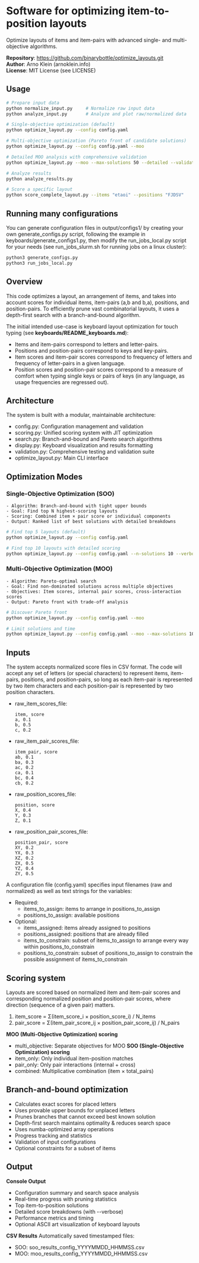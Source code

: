 # Software for optimizing item-to-position layouts

Optimize layouts of items and item-pairs with advanced single- and multi-objective algorithms.

**Repository**: https://github.com/binarybottle/optimize_layouts.git  
**Author**: Arno Klein (arnoklein.info)  
**License**: MIT License (see LICENSE)

## Usage
```bash
# Prepare input data
python normalize_input.py     # Normalize raw input data
python analyze_input.py       # Analyze and plot raw/normalized data

# Single-objective optimization (default)
python optimize_layout.py --config config.yaml

# Multi-objective optimization (Pareto front of candidate solutions)
python optimize_layout.py --config config.yaml --moo

# Detailed MOO analysis with comprehensive validation
python optimize_layout.py --moo --max-solutions 50 --detailed --validate --verbose

# Analyze results
python analyze_results.py

# Score a specific layout
python score_complete_layout.py --items "etaoi" --positions "FJDSV"
```

## Running many configurations
You can generate configuration files in output/configs1/
by creating your own generate_configs.py script,
following the example in keyboards/generate_configs1.py,
then modify the run_jobs_local.py script for your needs
(see run_jobs_slurm.sh for running jobs on a linux cluster):

```bash
python3 generate_configs.py
python3 run_jobs_local.py
```

## Overview
This code optimizes a layout, an arrangement of items,
and takes into account scores for individual items, 
item-pairs (a,b and b,a), positions, and position-pairs.
To efficiently prune vast combinatorial layouts, 
it uses a depth-first search with a branch-and-bound algorithm.

The initial intended use-case is keyboard layout optimization 
for touch typing (see **keyboards/README_keyboards.md**):
  - Items and item-pairs correspond to letters and letter-pairs.
  - Positions and position-pairs correspond to keys and key-pairs.  
  - Item scores and item-pair scores correspond to frequency 
    of letters and frequency of letter-pairs in a given language.
  - Position scores and position-pair scores correspond to 
    a measure of comfort when typing single keys or pairs of keys 
    (in any language, as usage frequencies are regressed out).

## Architecture
The system is built with a modular, maintainable architecture:
  - config.py: Configuration management and validation
  - scoring.py: Unified scoring system with JIT optimization
  - search.py: Branch-and-bound and Pareto search algorithms  
  - display.py: Keyboard visualization and results formatting
  - validation.py: Comprehensive testing and validation suite
  - optimize_layout.py: Main CLI interface

## Optimization Modes

  ### Single-Objective Optimization (SOO)
    - Algorithm: Branch-and-bound with tight upper bounds
    - Goal: Find top N highest-scoring layouts
    - Scoring: Combined item × pair score or individual components
    - Output: Ranked list of best solutions with detailed breakdowns

  ```bash
  # Find top 5 layouts (default)
  python optimize_layout.py --config config.yaml

  # Find top 10 layouts with detailed scoring
  python optimize_layout.py --config config.yaml --n-solutions 10 --verbose
  ```

  ### Multi-Objective Optimization (MOO)
    - Algorithm: Pareto-optimal search
    - Goal: Find non-dominated solutions across multiple objectives
    - Objectives: Item scores, internal pair scores, cross-interaction scores
    - Output: Pareto front with trade-off analysis

  ```bash
  # Discover Pareto front
  python optimize_layout.py --config config.yaml --moo

  # Limit solutions and time
  python optimize_layout.py --config config.yaml --moo --max-solutions 100 --time-limit 300
  ```

## Inputs
The system accepts normalized score files in CSV format.
The code will accept any set of letters (or special characters) 
to represent items, item-pairs, positions, and position-pairs, 
so long as each item-pair is represented by two item characters 
and each position-pair is represented by two position characters.

  - raw_item_scores_file:           
    ```
    item, score
    a, 0.1
    b, 0.5
    c, 0.2       
    ```
  - raw_item_pair_scores_file:      
    ```
    item_pair, score
    ab, 0.1
    ba, 0.3
    ac, 0.2       
    ca, 0.1       
    bc, 0.4       
    cb, 0.2       
    ```
  - raw_position_scores_file:       
    ```
    position, score
    X, 0.4
    Y, 0.3
    Z, 0.1       
    ```
  - raw_position_pair_scores_file:  
    ```
    position_pair, score
    XY, 0.2
    YX, 0.3
    XZ, 0.2
    ZX, 0.5
    YZ, 0.4
    ZY, 0.5
    ```

A configuration file (config.yaml) specifies input filenames
(raw and normalized) as well as text strings for the variables:
  - Required:
    - items_to_assign: items to arrange in positions_to_assign
    - positions_to_assign: available positions
  - Optional:
    - items_assigned: items already assigned to positions
    - positions_assigned: positions that are already filled 
    - items_to_constrain: subset of items_to_assign 
      to arrange every way within positions_to_constrain
    - positions_to_constrain: subset of positions_to_assign 
      to constrain the possible assignment of items_to_constrain

## Scoring system
Layouts are scored based on normalized item and item-pair scores 
and corresponding normalized position and position-pair scores, 
where direction (sequence of a given pair) matters.

  1. item_score = Σ(item_score_i × position_score_i) / N_items
  2. pair_score = Σ(item_pair_score_ij × position_pair_score_ij) / N_pairs

  **MOO (Multi-Objective Optimization) scoring**
  - multi_objective: Separate objectives for MOO
  **SOO (Single-Objective Optimization) scoring**
  - item_only: Only individual item-position matches
  - pair_only: Only pair interactions (internal + cross)
  - combined: Multiplicative combination (item × total_pairs)

## Branch-and-bound optimization
  - Calculates exact scores for placed letters
  - Uses provable upper bounds for unplaced letters
  - Prunes branches that cannot exceed best known solution
  - Depth-first search maintains optimality & reduces search space
  - Uses numba-optimized array operations
  - Progress tracking and statistics
  - Validation of input configurations
  - Optional constraints for a subset of items

## Output

  **Console Output**
  - Configuration summary and search space analysis
  - Real-time progress with pruning statistics
  - Top item-to-position solutions
  - Detailed score breakdowns (with --verbose)
  - Performance metrics and timing
  - Optional ASCII art visualization of keyboard layouts

  **CSV Results**
  Automatically saved timestamped files:
  - SOO: soo_results_config_YYYYMMDD_HHMMSS.csv
  - MOO: moo_results_config_YYYYMMDD_HHMMSS.csv
